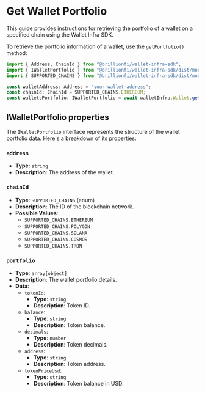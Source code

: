 # Get Wallet Portfolio

This guide provides instructions for retrieving the portfolio of a wallet on a specified chain using the Wallet Infra SDK.

To retrieve the portfolio information of a wallet, use the `getPortfolio()` method:

```ts
import { Address, ChainId } from "@brillionfi/wallet-infra-sdk";
import { IWalletPortfolio } from "@brillionfi/wallet-infra-sdk/dist/models/wallet.models";
import { SUPPORTED_CHAINS } from "@brillionfi/wallet-infra-sdk/dist/models/common.models";

const walletAddress: Address = "your-wallet-address";
const chainId: ChainId = SUPPORTED_CHAINS.ETHEREUM;
const walletsPortfolio: IWalletPortfolio = await walletInfra.Wallet.getPortfolio(walletAddress, chainId);
```

## IWalletPortfolio properties

The `IWalletPortfolio` interface represents the structure of the wallet portfolio data. Here's a breakdown of its properties:

### `address`

- **Type**: `string`
- **Description**: The address of the wallet.

### `chainId`

- **Type**: `SUPPORTED_CHAINS` (enum)
- **Description**: The ID of the blockchain network.
- **Possible Values**:
  - `SUPPORTED_CHAINS.ETHEREUM`
  - `SUPPORTED_CHAINS.POLYGON`
  - `SUPPORTED_CHAINS.SOLANA`
  - `SUPPORTED_CHAINS.COSMOS`
  - `SUPPORTED_CHAINS.TRON`

### `portfolio`

- **Type**: `array[object]`
- **Description**: The wallet portfolio details.
- **Data**:
  - `tokenId`:
    - **Type**: `string`
    - **Description**: Token ID.
  - `balance`:
    - **Type**: `string`
    - **Description**: Token balance.
  - `decimals`:
    - **Type**: `number`
    - **Description**: Token decimals.
  - `address`:
    - **Type**: `string`
    - **Description**: Token address.
  - `tokenPriceUsd`:
    - **Type**: `string`
    - **Description**: Token balance in USD.
